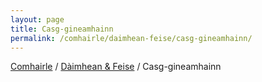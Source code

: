 ```yaml
---
layout: page
title: Casg-gineamhainn
permalink: /comhairle/daimhean-feise/casg-gineamhainn/
---
```


[Comhairle]({{site.baseurl}}/comhairle/) / [Dàimhean & Feise]({{site.baseurl}}/comhairle/daimhean-feise) / Casg-gineamhainn
